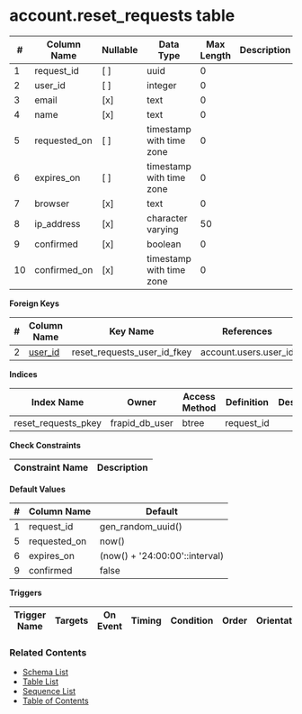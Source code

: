 # account.reset_requests table



| # | Column Name | Nullable | Data Type | Max Length | Description |
| --- | --- | --- | --- | --- | --- |
| 1 | request_id | [ ] | uuid | 0 |  |
| 2 | user_id | [ ] | integer | 0 |  |
| 3 | email | [x] | text | 0 |  |
| 4 | name | [x] | text | 0 |  |
| 5 | requested_on | [ ] | timestamp with time zone | 0 |  |
| 6 | expires_on | [ ] | timestamp with time zone | 0 |  |
| 7 | browser | [x] | text | 0 |  |
| 8 | ip_address | [x] | character varying | 50 |  |
| 9 | confirmed | [x] | boolean | 0 |  |
| 10 | confirmed_on | [x] | timestamp with time zone | 0 |  |



**Foreign Keys**

| # | Column Name | Key Name | References |
| --- | --- | --- | --- |
| 2 | [user_id](../account/users.md) | reset_requests_user_id_fkey | account.users.user_id |



**Indices**

| Index Name | Owner | Access Method | Definition | Description |
| --- | --- | --- | --- | --- |
| reset_requests_pkey | frapid_db_user | btree | request_id |  |



**Check Constraints**

| Constraint Name | Description |
| --- | --- |



**Default Values**

| # | Column Name | Default |
| --- | --- | --- |
| 1 | request_id | gen_random_uuid() |
| 5 | requested_on | now() |
| 6 | expires_on | (now() + '24:00:00'::interval) |
| 9 | confirmed | false |


**Triggers**

| Trigger Name | Targets | On Event | Timing | Condition | Order | Orientation | Description |
| --- | --- | --- | --- | --- | --- | --- | --- |


### Related Contents
* [Schema List](../../schemas.md)
* [Table List](../../tables.md)
* [Sequence List](../../sequences.md)
* [Table of Contents](../../README.md)

